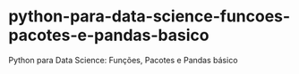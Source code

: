 # python-para-data-science-funcoes-pacotes-e-pandas-basico
 Python para Data Science: Funções, Pacotes e Pandas básico
